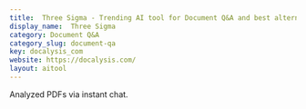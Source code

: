 ```yaml
---
title:  Three Sigma - Trending AI tool for Document Q&A and best alternatives
display_name:  Three Sigma
category: Document Q&A
category_slug: document-qa
key: docalysis_com
website: https://docalysis.com/
layout: aitool
---
```


Analyzed PDFs via instant chat.
